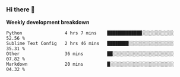 ### Hi there 👋


**Weekly development breakdown**

<!--START_SECTION:waka-->
```text
Python                4 hrs 7 mins    █████████████░░░░░░░░░░░░   52.56 % 
Sublime Text Config   2 hrs 46 mins   ████████░░░░░░░░░░░░░░░░░   35.31 % 
Other                 36 mins         ██░░░░░░░░░░░░░░░░░░░░░░░   07.82 % 
Markdown              20 mins         █░░░░░░░░░░░░░░░░░░░░░░░░   04.32 %
```
<!--END_SECTION:waka-->
